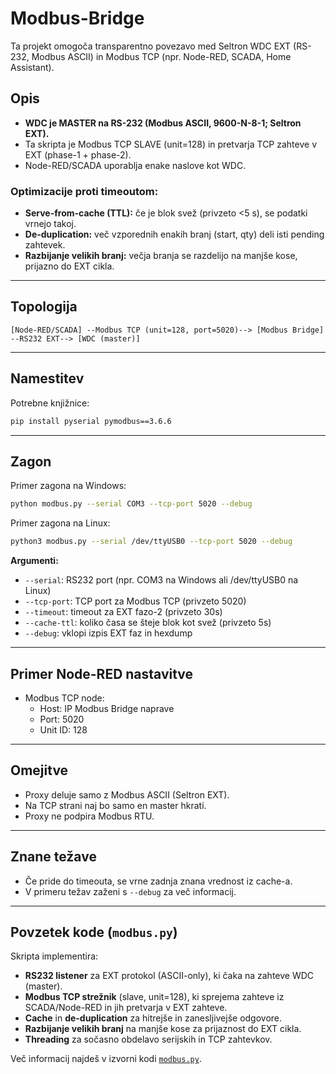 # Modbus-Bridge

Ta projekt omogoča transparentno povezavo med Seltron WDC EXT (RS-232, Modbus ASCII) in Modbus TCP (npr. Node-RED, SCADA, Home Assistant).

## Opis

- **WDC je MASTER na RS-232 (Modbus ASCII, 9600-N-8-1; Seltron EXT).**
- Ta skripta je Modbus TCP SLAVE (unit=128) in pretvarja TCP zahteve v EXT (phase-1 + phase-2).
- Node-RED/SCADA uporablja enake naslove kot WDC.

### Optimizacije proti timeoutom:
- **Serve-from-cache (TTL):** če je blok svež (privzeto <5 s), se podatki vrnejo takoj.
- **De-duplication:** več vzporednih enakih branj (start, qty) deli isti pending zahtevek.
- **Razbijanje velikih branj:** večja branja se razdelijo na manjše kose, prijazno do EXT cikla.

---

## Topologija

```
[Node-RED/SCADA] --Modbus TCP (unit=128, port=5020)--> [Modbus Bridge] --RS232 EXT--> [WDC (master)]
```

---

## Namestitev

Potrebne knjižnice:
```sh
pip install pyserial pymodbus==3.6.6
```

---

## Zagon

Primer zagona na Windows:
```sh
python modbus.py --serial COM3 --tcp-port 5020 --debug
```
Primer zagona na Linux:
```sh
python3 modbus.py --serial /dev/ttyUSB0 --tcp-port 5020 --debug
```

**Argumenti:**
- `--serial`: RS232 port (npr. COM3 na Windows ali /dev/ttyUSB0 na Linux)
- `--tcp-port`: TCP port za Modbus TCP (privzeto 5020)
- `--timeout`: timeout za EXT fazo-2 (privzeto 30s)
- `--cache-ttl`: koliko časa se šteje blok kot svež (privzeto 5s)
- `--debug`: vklopi izpis EXT faz in hexdump

---

## Primer Node-RED nastavitve

- Modbus TCP node:
  - Host: IP Modbus Bridge naprave
  - Port: 5020
  - Unit ID: 128

---

## Omejitve

- Proxy deluje samo z Modbus ASCII (Seltron EXT).
- Na TCP strani naj bo samo en master hkrati.
- Proxy ne podpira Modbus RTU.

---

## Znane težave

- Če pride do timeouta, se vrne zadnja znana vrednost iz cache-a.
- V primeru težav zaženi s `--debug` za več informacij.

---

## Povzetek kode (`modbus.py`)

Skripta implementira:
- **RS232 listener** za EXT protokol (ASCII-only), ki čaka na zahteve WDC (master).
- **Modbus TCP strežnik** (slave, unit=128), ki sprejema zahteve iz SCADA/Node-RED in jih pretvarja v EXT zahteve.
- **Cache** in **de-duplication** za hitrejše in zanesljivejše odgovore.
- **Razbijanje velikih branj** na manjše kose za prijaznost do EXT cikla.
- **Threading** za sočasno obdelavo serijskih in TCP zahtevkov.

Več informacij najdeš v izvorni kodi [`modbus.py`](modbus.py).